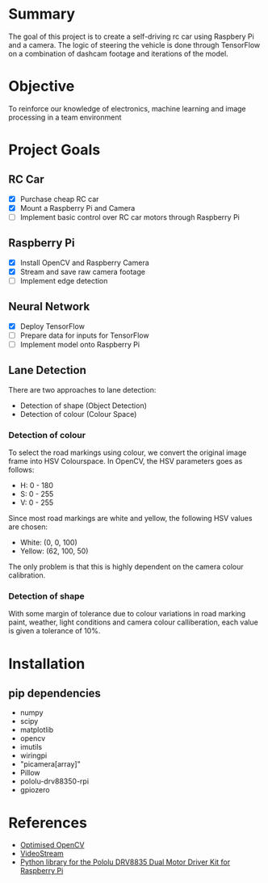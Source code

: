 # Summary

The goal of this project is to create a self-driving rc car using Raspbery Pi and a camera. The logic of steering the vehicle is done through TensorFlow on a combination of dashcam footage and iterations of the model.

# Objective

To reinforce our knowledge of electronics, machine learning and image processing in a team environment

# Project Goals
## RC Car
- [X] Purchase cheap RC car
- [X] Mount a Raspberry Pi and Camera
- [ ] Implement basic control over RC car motors through Raspberry Pi

## Raspberry Pi
- [X] Install OpenCV and Raspberry Camera
- [X] Stream and save raw camera footage
- [ ] Implement edge detection

## Neural Network
- [X] Deploy TensorFlow
- [ ] Prepare data for inputs for TensorFlow
- [ ] Implement model onto Raspberry Pi

## Lane Detection

There are two approaches to lane detection:
- Detection of shape (Object Detection)
- Detection of colour (Colour Space)

### Detection of colour

To select the road markings using colour, we convert the original image frame into HSV Colourspace. In OpenCV, the HSV parameters goes as follows:
-	H: 0 - 180
-	S: 0 - 255
-	V: 0 - 255

Since most road markings are white and yellow, the following HSV values are chosen:
- White: (0, 0, 100)
- Yellow: (62, 100, 50)

The only problem is that this is highly dependent on the camera colour calibration.

### Detection of shape

With some margin of tolerance due to colour variations in road marking paint, weather, light conditions and camera colour calliberation, each value is given a tolerance of 10%.

# Installation

## pip dependencies
- numpy
- scipy
- matplotlib
- opencv
- imutils
- wiringpi
- "picamera[array]"
- Pillow
- pololu-drv88350-rpi
- gpiozero

# References
- [Optimised OpenCV](https://www.pyimagesearch.com/2017/10/09/optimizing-opencv-on-the-raspberry-pi/)
- [VideoStream](https://www.pyimagesearch.com/2016/01/04/unifying-picamera-and-cv2-videocapture-into-a-single-class-with-opencv/)
- [Python library for the Pololu DRV8835 Dual Motor Driver Kit for Raspberry Pi](https://github.com/pololu/drv8835-motor-driver-rpi)
